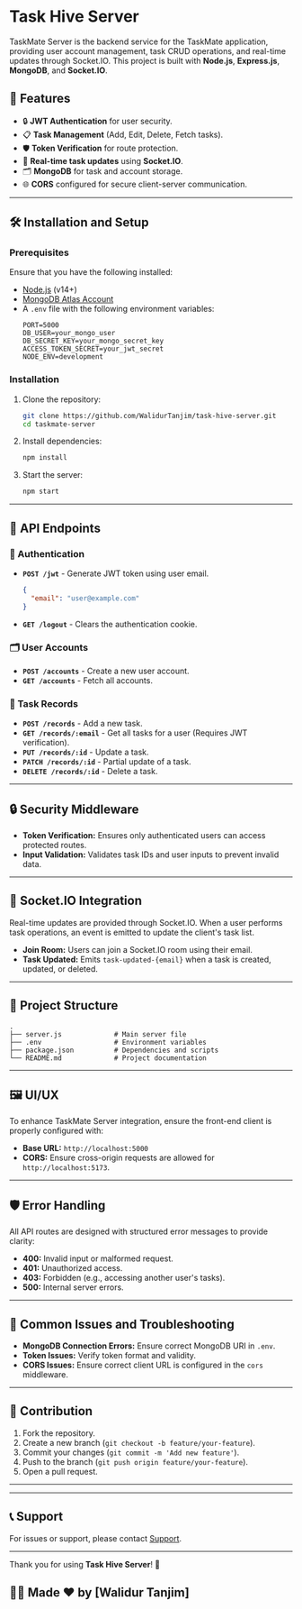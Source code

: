 # Task Hive Server

TaskMate Server is the backend service for the TaskMate application, providing user account management, task CRUD operations, and real-time updates through Socket.IO. This project is built with **Node.js**, **Express.js**, **MongoDB**, and **Socket.IO**.


## 🌟 Features

- 🔒 **JWT Authentication** for user security.
- 📋 **Task Management** (Add, Edit, Delete, Fetch tasks).
- 🛡️ **Token Verification** for route protection.
- 🔄 **Real-time task updates** using **Socket.IO**.
- 🗂️ **MongoDB** for task and account storage.
- 🌐 **CORS** configured for secure client-server communication.

---

## 🛠️ Installation and Setup

### Prerequisites
Ensure that you have the following installed:

- [Node.js](https://nodejs.org/en/) (v14+)
- [MongoDB Atlas Account](https://www.mongodb.com/cloud/atlas)
- A `.env` file with the following environment variables:
  ```env
  PORT=5000
  DB_USER=your_mongo_user
  DB_SECRET_KEY=your_mongo_secret_key
  ACCESS_TOKEN_SECRET=your_jwt_secret
  NODE_ENV=development
  ```

### Installation

1. Clone the repository:
   ```bash
   git clone https://github.com/WalidurTanjim/task-hive-server.git
   cd taskmate-server
   ```

2. Install dependencies:
   ```bash
   npm install
   ```

3. Start the server:
   ```bash
   npm start
   ```

---

## 🚀 API Endpoints

### 🔑 Authentication

- **`POST /jwt`** - Generate JWT token using user email.
  
  ```json
  {
    "email": "user@example.com"
  }
  ```

- **`GET /logout`** - Clears the authentication cookie.

### 🗂️ User Accounts

- **`POST /accounts`** - Create a new user account.
- **`GET /accounts`** - Fetch all accounts.

### 📝 Task Records

- **`POST /records`** - Add a new task.
- **`GET /records/:email`** - Get all tasks for a user (Requires JWT verification).
- **`PUT /records/:id`** - Update a task.
- **`PATCH /records/:id`** - Partial update of a task.
- **`DELETE /records/:id`** - Delete a task.

---

## 🔒 Security Middleware

- **Token Verification:** Ensures only authenticated users can access protected routes.
- **Input Validation:** Validates task IDs and user inputs to prevent invalid data.

---

## 🔗 Socket.IO Integration

Real-time updates are provided through Socket.IO. When a user performs task operations, an event is emitted to update the client's task list.

- **Join Room:** Users can join a Socket.IO room using their email.
- **Task Updated:** Emits `task-updated-{email}` when a task is created, updated, or deleted.

---

## 📂 Project Structure

```
.
├── server.js             # Main server file
├── .env                  # Environment variables
├── package.json          # Dependencies and scripts
└── README.md             # Project documentation
```

---

## 🖼️ UI/UX
To enhance TaskMate Server integration, ensure the front-end client is properly configured with:

- **Base URL:** `http://localhost:5000`
- **CORS:** Ensure cross-origin requests are allowed for `http://localhost:5173`.

---

## 🛡️ Error Handling

All API routes are designed with structured error messages to provide clarity:

- **400:** Invalid input or malformed request.
- **401:** Unauthorized access.
- **403:** Forbidden (e.g., accessing another user's tasks).
- **500:** Internal server errors.

---

## 🛑 Common Issues and Troubleshooting

- **MongoDB Connection Errors:** Ensure correct MongoDB URI in `.env`.
- **Token Issues:** Verify token format and validity.
- **CORS Issues:** Ensure correct client URL is configured in the `cors` middleware.

---

## 🤝 Contribution

1. Fork the repository.
2. Create a new branch (`git checkout -b feature/your-feature`).
3. Commit your changes (`git commit -m 'Add new feature'`).
4. Push to the branch (`git push origin feature/your-feature`).
5. Open a pull request.

---

---

## 📞 Support

For issues or support, please contact [Support](walidurtanjim@gmail.com).


---

Thank you for using **Task Hive Server**! 🎉

## 👨‍💻 Made ❤️ by [Walidur Tanjim]
